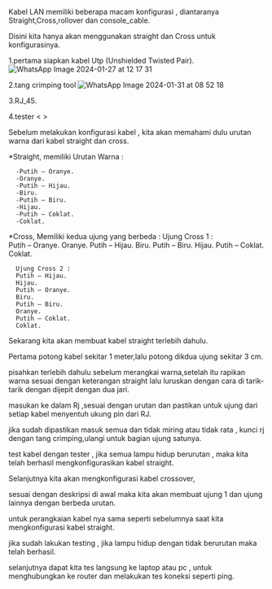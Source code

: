 Kabel LAN memiliki beberapa macam konfigurasi , diantaranya Straight,Cross,rollover dan console_cable.

Disini kita hanya akan menggunakan straight dan Cross untuk konfigurasinya.

1.pertama siapkan kabel Utp (Unshielded Twisted Pair).
![WhatsApp Image 2024-01-27 at 12 17 31](https://github.com/FahriAl-Hafiz/Pengenalan-Kabel-LAN/assets/126375451/081c2ed1-a99a-43fd-8f5f-169a83a2e79c)


2.tang crimping tool
![WhatsApp Image 2024-01-31 at 08 52 18](https://github.com/FahriAl-Hafiz/Pengenalan-Kabel-LAN/assets/126375451/48690bf1-1b49-453c-adb4-c46dc0df52a7)


3.RJ_45.
<gambar>

4.tester
< >

Sebelum melakukan konfigurasi kabel , kita akan memahami dulu urutan warna dari kabel straight dan cross.

  *Straight, memiliki Urutan Warna :

      -Putih – Oranye.
      -Oranye.
      -Putih – Hijau.
      -Biru.
      -Putih – Biru.
      -Hijau. 
      -Putih – Coklat. 
      -Coklat.

  *Cross, Memiliki kedua ujung yang berbeda :
      Ujung Cross 1 :  
      Putih – Oranye.
      Oranye. 
      Putih – Hijau. 
      Biru.
      Putih – Biru. 
      Hijau. 
      Putih – Coklat.
      Coklat.

      Ujung Cross 2 :
      Putih – Hijau. 
      Hijau. 
      Putih – Oranye. 
      Biru.
      Putih – Biru. 
      Oranye.
      Putih – Coklat.
      Coklat.

Sekarang kita akan membuat kabel straight terlebih dahulu.

Pertama potong kabel sekitar 1 meter,lalu potong dikdua ujung sekitar 3 cm.

pisahkan terlebih dahulu sebelum merangkai warna,setelah itu rapikan warna sesuai dengan keterangan straight lalu luruskan dengan cara di tarik-tarik dengan dijepit dengan dua jari.

<Gambar>

masukan ke dalam Rj ,sesuai dengan urutan dan pastikan untuk ujung dari setiap kabel menyentuh ukung pin dari RJ.

jika sudah dipastikan masuk semua dan tidak miring atau tidak rata , kunci rj dengan tang crimping,ulangi untuk bagian ujung satunya.

test kabel dengan tester , jika semua lampu hidup berurutan , maka kita telah berhasil mengkonfigurasikan kabel straight.

Selanjutnya kita akan mengkonfigurasi kabel crossover,

sesuai dengan deskripsi di awal maka kita akan membuat ujung 1 dan ujung lainnya dengan berbeda urutan.

untuk perangkaian kabel nya sama seperti sebelumnya saat kita mengkonfigurasi kabel straight.

jika sudah lakukan testing , jika lampu hidup dengan tidak berurutan maka telah berhasil.

selanjutnya dapat kita tes langsung ke laptop atau pc , untuk menghubungkan ke router dan melakukan tes koneksi seperti ping.




